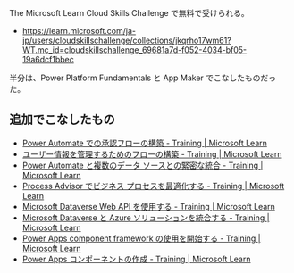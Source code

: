 The Microsoft Learn Cloud Skills Challenge で無料で受けられる。

* https://learn.microsoft.com/ja-jp/users/cloudskillschallenge/collections/jkqrho17wm61?WT.mc_id=cloudskillschallenge_69681a7d-f052-4034-bf05-19a6dcf1bbec

半分は、Power Platform Fundamentals と App Maker でこなしたものだった。

## 追加でこなしたもの

* [Power Automate での承認フローの構築 \- Training \| Microsoft Learn](https://learn.microsoft.com/ja-jp/training/modules/build-approval-flows/?WT.mc_id=cloudskillschallenge_69681a7d-f052-4034-bf05-19a6dcf1bbec)
* [ユーザー情報を管理するためのフローの構築 \- Training \| Microsoft Learn](https://learn.microsoft.com/ja-jp/training/modules/manage-user-information/?WT.mc_id=cloudskillschallenge_69681a7d-f052-4034-bf05-19a6dcf1bbec)
* [Power Automate と複数のデータ ソースとの緊密な統合 \- Training \| Microsoft Learn](https://learn.microsoft.com/ja-jp/training/modules/multiple-data-sources/?WT.mc_id=cloudskillschallenge_69681a7d-f052-4034-bf05-19a6dcf1bbec)
* [Process Advisor でビジネス プロセスを最適化する \- Training \| Microsoft Learn](https://learn.microsoft.com/ja-jp/training/modules/business-process-optimization-process-advisor/?WT.mc_id=cloudskillschallenge_69681a7d-f052-4034-bf05-19a6dcf1bbec)
* [Microsoft Dataverse Web API を使用する \- Training \| Microsoft Learn](https://learn.microsoft.com/ja-jp/training/modules/common-data-service-web-api/?WT.mc_id=cloudskillschallenge_69681a7d-f052-4034-bf05-19a6dcf1bbec)
* [Microsoft Dataverse と Azure ソリューションを統合する \- Training \| Microsoft Learn](https://learn.microsoft.com/ja-jp/training/modules/integrate-common-data-service-azure-solutions/?WT.mc_id=cloudskillschallenge_69681a7d-f052-4034-bf05-19a6dcf1bbec)
* [Power Apps component framework の使用を開始する \- Training \| Microsoft Learn](https://learn.microsoft.com/ja-jp/training/modules/get-started-component-framework/?WT.mc_id=cloudskillschallenge_69681a7d-f052-4034-bf05-19a6dcf1bbec)
* [Power Apps コンポーネントの作成 \- Training \| Microsoft Learn](https://learn.microsoft.com/ja-jp/training/modules/build-power-app-component/?WT.mc_id=cloudskillschallenge_69681a7d-f052-4034-bf05-19a6dcf1bbec)
